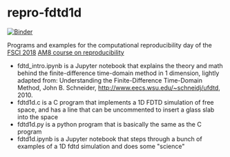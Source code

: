 # repro-fdtd1d

[![Binder](https://mybinder.org/badge.svg)](https://mybinder.org/v2/gh/danielskatz/repro-fdtd1d/master)

Programs and examples for the computational reproducibility day of the [FSCI 2018](https://www.force11.org/fsci/2018) [AM8 course on reproducibility](https://www.force11.org/fsci/2018/course-abstracts#AM8)

- fdtd_intro.ipynb is a Jupyter notebook that explains the theory and math behind the finite-difference time-domain method in 1 dimension, lightly adapted from: Understanding the Finite-Difference Time-Domain Method, John B. Schneider, http://www.eecs.wsu.edu/~schneidj/ufdtd, 2010.
- fdtd1d.c is a C program that implements a 1D FDTD simulation of free space, and has a line that can be uncommented to insert a glass slab into the space
- fdtd1d.py is a python program that is basically the same as the C program
- fdtd1d.ipynb is a Jupyter notebook that steps through a bunch of examples of a 1D fdtd simulation and does some "science"

